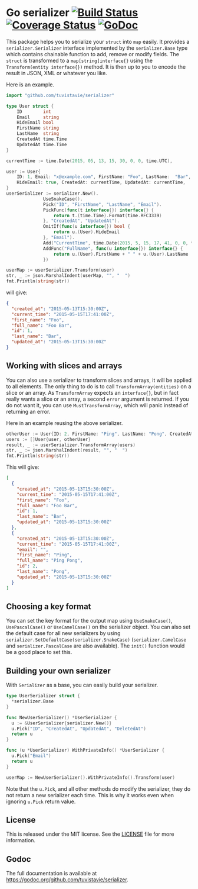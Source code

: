 # Go serializer [![Build Status](https://travis-ci.org/tuvistavie/serializer.svg)](https://travis-ci.org/tuvistavie/serializer) [![Coverage Status](https://coveralls.io/repos/tuvistavie/serializer/badge.svg?branch=master)](https://coveralls.io/r/tuvistavie/serializer?branch=master) [![GoDoc](https://godoc.org/github.com/tuvistavie/serializer?status.svg)](https://godoc.org/github.com/tuvistavie/serializer)

This package helps you to serialize your `struct` into `map` easily. It provides a `serializer.Serializer` interface implemented by the `serializer.Base` type which contains chainable function to add, remove or modify fields. The `struct` is transformed to a `map[string]interface{}` using the `Transform(entity interface{})` method.
It is then up to you to encode the result in JSON, XML or whatever you like.

Here is an example.

```go
import "github.com/tuvistavie/serializer"

type User struct {
    ID        int
    Email     string
    HideEmail bool
    FirstName string
    LastName  string
    CreatedAt time.Time
    UpdatedAt time.Time
}

currentTime := time.Date(2015, 05, 13, 15, 30, 0, 0, time.UTC),

user := User{
    ID: 1, Email: "x@example.com", FirstName: "Foo", LastName:  "Bar",
    HideEmail: true, CreatedAt: currentTime, UpdatedAt: currentTime,
}
userSerializer := serializer.New().
              UseSnakeCase().
              Pick("ID", "FirstName", "LastName", "Email").
              PickFunc(func(t interface{}) interface{} {
                  return t.(time.Time).Format(time.RFC3339)
              }, "CreatedAt", "UpdatedAt").
              OmitIf(func(u interface{}) bool {
                  return u.(User).HideEmail
              }, "Email").
              Add("CurrentTime", time.Date(2015, 5, 15, 17, 41, 0, 0, time.UTC)).
              AddFunc("FullName", func(u interface{}) interface{} {
                  return u.(User).FirstName + " " + u.(User).LastName
              })

userMap := userSerializer.Transform(user)
str, _ := json.MarshalIndent(userMap, "", "  ")
fmt.Println(string(str))
```

will give:

```json
{
  "created_at": "2015-05-13T15:30:00Z",
  "current_time": "2015-05-15T17:41:00Z",
  "first_name": "Foo",
  "full_name": "Foo Bar",
  "id": 1,
  "last_name": "Bar",
  "updated_at": "2015-05-13T15:30:00Z"
}
```


## Working with slices and arrays

You can also use a serializer to transform slices and arrays, it will be applied to
all elements. The only thing to do is to call `TransformArray(entities)` on a slice or an array. As `TransformArray` expects an `interface{}`, but in fact
really wants a slice or an array, a second `error` argument is returned. If you do not want it, you can use `MustTransformArray`, which will panic instead of returning an error.

Here in an example reusing the above serializer.

```go
otherUser := User{ID: 2, FirstName: "Ping", LastName: "Pong", CreatedAt: createdAt, UpdatedAt: createdAt}
users := []User{user, otherUser}
result, _ := userSerializer.TransformArray(users)
str, _ := json.MarshalIndent(result, "", "  ")
fmt.Println(string(str))
```

This will give:

```json
[
  {
    "created_at": "2015-05-13T15:30:00Z",
    "current_time": "2015-05-15T17:41:00Z",
    "first_name": "Foo",
    "full_name": "Foo Bar",
    "id": 1,
    "last_name": "Bar",
    "updated_at": "2015-05-13T15:30:00Z"
  },
  {
    "created_at": "2015-05-13T15:30:00Z",
    "current_time": "2015-05-15T17:41:00Z",
    "email": "",
    "first_name": "Ping",
    "full_name": "Ping Pong",
    "id": 2,
    "last_name": "Pong",
    "updated_at": "2015-05-13T15:30:00Z"
  }
]
```


## Choosing a key format

You can set the key format for the output map using `UseSnakeCase()`, `UsePascalCase()` or `UseCamelCase()` on the serializer object.
You can also set the default case for all new serializers by using
`serializer.SetDefaultCase(serializer.SnakeCase)` (`serializer.CamelCase` and `serializer.PascalCase` are also available). The `init()` function would be a good place to set this.

## Building your own serializer

With `Serializer` as a base, you can easily build your serializer.

```go
type UserSerializer struct {
  *serializer.Base
}

func NewUserSerializer() *UserSerializer {
  u := &UserSerializer{serializer.New()}
  u.Pick("ID", "CreatedAt", "UpdatedAt", "DeletedAt")
  return u
}

func (u *UserSerializer) WithPrivateInfo() *UserSerializer {
  u.Pick("Email")
  return u
}

userMap := NewUserSerializer().WithPrivateInfo().Transform(user)
```

Note that the `u.Pick`, and all other methods do modify the serializer, they do not return a new serializer each time. This is why it works
even when ignoring `u.Pick` return value.

## License

This is released under the MIT license. See the [LICENSE](./LICENSE) file for more information.

## Godoc

The full documentation is available at https://godoc.org/github.com/tuvistavie/serializer.
